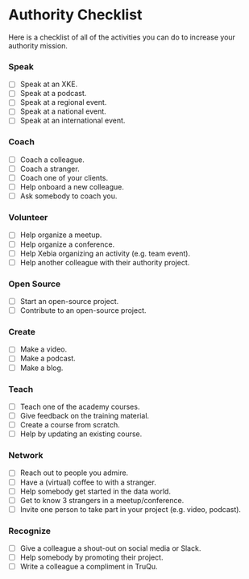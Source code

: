 # Authority Checklist
Here is a checklist of all of the activities you can do to increase your authority mission. 

### Speak
- [ ] Speak at an XKE.
- [ ] Speak at a podcast.
- [ ] Speak at a regional event.
- [ ] Speak at a national event.
- [ ] Speak at an international event.

### Coach
- [ ] Coach a colleague.
- [ ] Coach a stranger.
- [ ] Coach one of your clients.
- [ ] Help onboard a new colleague. 
- [ ] Ask somebody to coach you.

### Volunteer
- [ ] Help organize a meetup.
- [ ] Help organize a conference.
- [ ] Help Xebia organizing an activity (e.g. team event).
- [ ] Help another colleague with their authority project.

### Open Source
- [ ] Start an open-source project.
- [ ] Contribute to an open-source project.

### Create
- [ ] Make a video.
- [ ] Make a podcast. 
- [ ] Make a blog.

### Teach
- [ ] Teach one of the academy courses.
- [ ] Give feedback on the training material.
- [ ] Create a course from scratch.
- [ ] Help by updating an existing course.

### Network
- [ ] Reach out to people you admire. 
- [ ] Have a (virtual) coffee to with a stranger.
- [ ] Help somebody get started in the data world.
- [ ] Get to know 3 strangers in a meetup/conference.
- [ ] Invite one person to take part in your project (e.g. video, podcast).

### Recognize
- [ ] Give a colleague a shout-out on social media or Slack.
- [ ] Help somebody by promoting their project. 
- [ ] Write a colleague a compliment in TruQu. 
